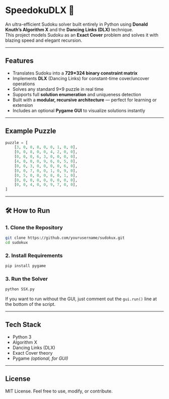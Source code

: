 # SpeedokuDLX 🔢
An ultra-efficient Sudoku solver built entirely in Python using **Donald Knuth’s Algorithm X** and the **Dancing Links (DLX)** technique.  
This project models Sudoku as an **Exact Cover** problem and solves it with blazing speed and elegant recursion.

---

##  Features

- Translates Sudoku into a **729×324 binary constraint matrix**
- Implements **DLX** (Dancing Links) for constant-time cover/uncover operations
- Solves any standard 9×9 puzzle in real time
- Supports full **solution enumeration** and uniqueness detection
- Built with a **modular, recursive architecture** — perfect for learning or extension
- Includes an optional **Pygame GUI** to visualize solutions instantly

---

##  Example Puzzle

```python
puzzle = [
    [3, 0, 0, 8, 0, 0, 1, 0, 0],
    [0, 0, 8, 0, 0, 4, 2, 0, 0],
    [0, 0, 0, 6, 3, 0, 0, 0, 0],
    [4, 0, 0, 0, 9, 6, 0, 5, 0],
    [0, 0, 3, 0, 0, 0, 0, 6, 0],
    [0, 0, 7, 0, 0, 1, 0, 9, 0],
    [0, 5, 0, 0, 0, 8, 0, 1, 0],
    [0, 0, 0, 0, 0, 0, 0, 0, 0],
    [0, 0, 4, 0, 0, 9, 7, 0, 0],
]
```

---

## 🛠️ How to Run

### 1. Clone the Repository

```bash
git clone https://github.com/yourusername/sudokux.git
cd sudokux
```

### 2. Install Requirements

```bash
pip install pygame
```

### 3. Run the Solver

```bash
python SSX.py
```

 If you want to run without the GUI, just comment out the `gui.run()` line at the bottom of the script.

---

## Tech Stack

- Python 3
- Algorithm X
- Dancing Links (DLX)
- Exact Cover theory
- Pygame *(optional, for GUI)*

---

##  License

MIT License. Feel free to use, modify, or contribute.
